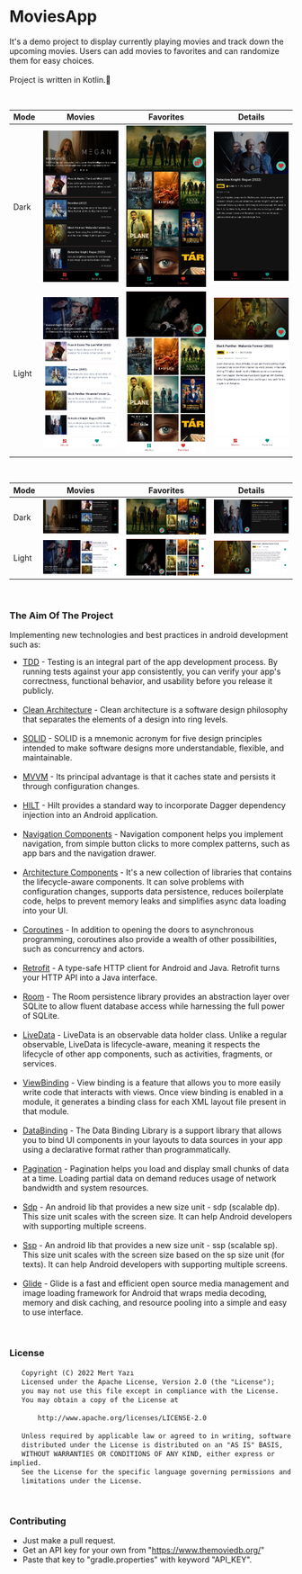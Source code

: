 # MoviesApp

It's a demo project to display currently playing movies and track down the upcoming movies. Users can add movies to favorites and can randomize them for easy choices.<br /><br />
Project is written in Kotlin.💯

<br />

| Mode  | Movies | Favorites | Details |
|------|------|------|------|
| Dark | <img src="screenshots/movies_dark_portrait.jpg" width="275"> | <img src="screenshots/favorites_dark_portrait.jpg" width="275"> | <img src="screenshots/details_dark_portrait.jpg" width="275"> |
| Light | <img src="screenshots/movies_light_portrait.jpg" width="275"> | <img src="screenshots/favorites_light_portrait.jpg" width="275"> | <img src="screenshots/details_light_portrait.jpg" width="275"> |

<br />

| Mode  | Movies | Favorites | Details |
|------|------|------|------|
| Dark | <img src="screenshots/movies_dark_landscape.jpg" width="275"> | <img src="screenshots/favorites_dark_landscape.jpg" width="275"> | <img src="screenshots/details_dark_landscape.jpg" width="275"> |
| Light | <img src="screenshots/movies_light_landscape.jpg" width="275"> | <img src="screenshots/favorites_light_landscape.jpg" width="275"> | <img src="screenshots/details_light_landscape.jpg" width="275"> |

<br />

### The Aim Of The Project
Implementing new technologies and best practices in android development such as:
- [TDD](https://developer.android.com/training/testing/fundamentals) - Testing is an integral part of the app development process. By running tests against your app consistently, you can verify your app's correctness, functional behavior, and usability before you release it publicly.<br /><br />
- [Clean Architecture](https://medium.com/android-dev-hacks/detailed-guide-on-android-clean-architecture-9eab262a9011) - Clean architecture is a software design philosophy that separates the elements of a design into ring levels.<br /><br />
- [SOLID](https://medium.com/the-android-caf%C3%A9/solid-principles-the-kotlin-way-ff717c0d60da) - SOLID is a mnemonic acronym for five design principles intended to make software designs more understandable, flexible, and maintainable.<br /><br />
- [MVVM](https://developer.android.com/topic/libraries/architecture/viewmodel) - Its principal advantage is that it caches state and persists it through configuration changes.<br /><br />
- [HILT](https://dagger.dev/hilt) - Hilt provides a standard way to incorporate Dagger dependency injection into an Android application.<br /><br />
- [Navigation Components](https://developer.android.com/guide/navigation/navigation-getting-started) - Navigation component helps you implement navigation, from simple button clicks to more complex patterns, such as app bars and the navigation drawer.<br /><br />
- [Architecture Components](https://developer.android.com/topic/libraries/architecture) - It's a new collection of libraries that contains the lifecycle-aware components. It can solve problems with configuration changes, supports data persistence, reduces boilerplate code, helps to prevent memory leaks and simplifies async data loading into your UI.<br /><br />
- [Coroutines](https://kotlinlang.org/docs/reference/coroutines-overview.html) - In addition to opening the doors to asynchronous programming, coroutines also provide a wealth of other possibilities, such as concurrency and actors.<br /><br />
- [Retrofit](https://square.github.io/retrofit/) - A type-safe HTTP client for Android and Java. Retrofit turns your HTTP API into a Java interface.<br /><br />
- [Room](https://developer.android.com/training/data-storage/room) - The Room persistence library provides an abstraction layer over SQLite to allow fluent database access while harnessing the full power of SQLite.<br /><br />
- [LiveData](https://developer.android.com/topic/libraries/architecture/livedata) - LiveData is an observable data holder class. Unlike a regular observable, LiveData is lifecycle-aware, meaning it respects the lifecycle of other app components, such as activities, fragments, or services.<br /><br />
- [ViewBinding](https://developer.android.com/topic/libraries/view-binding) - View binding is a feature that allows you to more easily write code that interacts with views. Once view binding is enabled in a module, it generates a binding class for each XML layout file present in that module.<br /><br />
- [DataBinding](https://developer.android.com/topic/libraries/data-binding) - The Data Binding Library is a support library that allows you to bind UI components in your layouts to data sources in your app using a declarative format rather than programmatically.<br /><br />
- [Pagination](https://medium.com/@anitaa_1990/pagination-in-recyclerview-without-paging-library-1c48e9328f81) - Pagination helps you load and display small chunks of data at a time. Loading partial data on demand reduces usage of network bandwidth and system resources.<br /><br />
- [Sdp](https://github.com/intuit/sdp) - An android lib that provides a new size unit - sdp (scalable dp). This size unit scales with the screen size. It can help Android developers with supporting multiple screens.<br /><br />
- [Ssp](https://github.com/intuit/ssp) - An android lib that provides a new size unit - ssp (scalable sp). This size unit scales with the screen size based on the sp size unit (for texts). It can help Android developers with supporting multiple screens.<br /><br />
- [Glide](https://github.com/bumptech/glide) - Glide is a fast and efficient open source media management and image loading framework for Android that wraps media decoding, memory and disk caching, and resource pooling into a simple and easy to use interface.

<br />

### License
```
   Copyright (C) 2022 Mert Yazı
   Licensed under the Apache License, Version 2.0 (the "License");
   you may not use this file except in compliance with the License.
   You may obtain a copy of the License at

       http://www.apache.org/licenses/LICENSE-2.0

   Unless required by applicable law or agreed to in writing, software
   distributed under the License is distributed on an "AS IS" BASIS,
   WITHOUT WARRANTIES OR CONDITIONS OF ANY KIND, either express or implied.
   See the License for the specific language governing permissions and
   limitations under the License.
```
<br />

### Contributing
- Just make a pull request.
- Get an API key for your own from "https://www.themoviedb.org/"
- Paste that key to "gradle.properties" with keyword "API_KEY".
